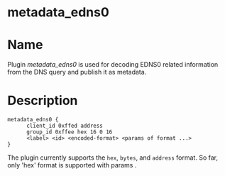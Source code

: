 # metadata_edns0

# Name 
  
Plugin *metadata_edns0* is used for decoding EDNS0 related information from the DNS query and publish it as metadata.


# Description

~~~
metadata_edns0 {
      client_id 0xffed address
      group_id 0xffee hex 16 0 16
      <label> <id> <encoded-format> <params of format ...>
}
~~~

The plugin currently supports the `hex`, `bytes`, and `address` format.
So far, only 'hex' format is supported with params <length> <start> <end>.


